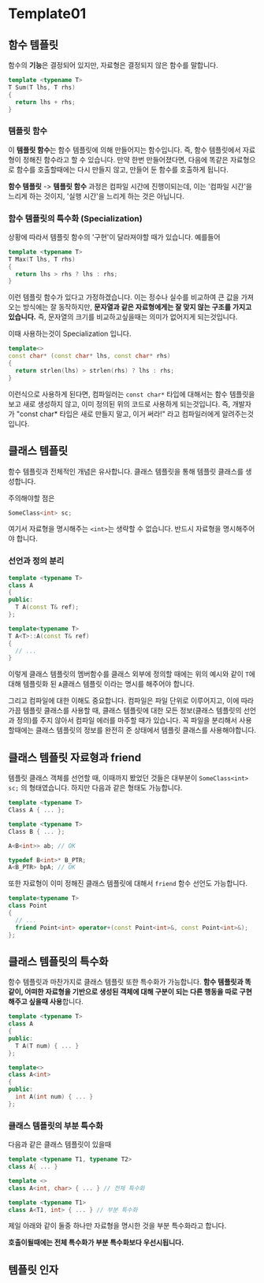 # Template01

## 함수 템플릿

함수의 **기능**은 결정되어 있지만, 자료형은 결정되지 않은 함수를 말합니다.

```cpp
template <typename T>
T Sum(T lhs, T rhs)
{
  return lhs + rhs;
}
```

### 템플릿 함수

이 **템플릿 함수**는 함수 템플릿에 의해 만들어지는 함수입니다. 즉, 함수 템플릿에서 자료형이 정해진 함수라고 할 수 있습니다.
만약 한번 만들어졌다면, 다음에 똑같은 자료형으로 함수를 호출할때에는 다시 만들지 않고, 만들어 둔 함수를 호출하게 됩니다.

**함수 템플릿** -> **템플릿 함수** 과정은 컴파일 시간에 진행이되는데, 이는 '컴파일 시간'을 느리게 하는 것이지, '실행 시간'을 느리게 하는 것은 아닙니다.

### 함수 템플릿의 특수화 (Specialization)

상황에 따라서 템플릿 함수의 '구현'이 달라져야할 때가 있습니다.
예를들어

```cpp
template <typename T>
T Max(T lhs, T rhs)
{
  return lhs > rhs ? lhs : rhs;
}
```

이런 템플릿 함수가 있다고 가정하겠습니다. 이는 정수나 실수를 비교하여 큰 값을 가져오는 방식에는 잘 동작하지만, **문자열과 같은 자료형에게는 잘 맞지 않는 구조를 가지고 있습니다.** 즉, 문자열의 크기를 비교하고싶을때는 의미가 없어지게 되는것입니다.

이때 사용하는것이 Specialization 입니다.

```cpp
template<>
const char* (const char* lhs, const char* rhs)
{
  return strlen(lhs) > strlen(rhs) ? lhs : rhs;
}
```

이런식으로 사용하게 된다면, 컴파일러는 `const char*` 타입에 대해서는 함수 템플릿을 보고 새로 생성하지 않고, 이미 정의된 위의 코드로 사용하게 되는것입니다.
즉, 개발자가 "const char* 타입은 새로 만들지 말고, 이거 써라!" 라고 컴파일러에게 알려주는것입니다.

## 클래스 템플릿

함수 템플릿과 전체적인 개념은 유사합니다. 클래스 템플릿을 통해 템플릿 클래스를 생성합니다.

주의해야할 점은

```cpp
SomeClass<int> sc;
```

여기서 자료형을 명시해주는 `<int>`는 생략할 수 없습니다. 반드시 자료형을 명시해주어야 합니다.

### 선언과 정의 분리

```cpp
template <typename T>
class A
{
public:
  T A(const T& ref);
};
```

```cpp
template<typename T>
T A<T>::A(const T& ref)
{
  // ...
}
```

이렇게 클래스 템플릿의 멤버함수를 클래스 외부에 정의할 때에는 위의 예시와 같이 `T`에 대해 템플릿화 된 `A`클래스 템플릿 이라는 명시를 해주어야 합니다.

그리고 컴파일에 대한 이해도 중요합니다. 컴파일은 파일 단위로 이루어지고, 이에 따라 가끔 템플릿 클래스를 사용할 때, 클래스 템플릿에 대한 모든 정보(클래스 템플릿의 선언과 정의)를 주지 않아서 컴파일 에러를 마주할 때가 있습니다.
꼭 파일을 분리해서 사용할때에는 클래스 템플릿의 정보를 완전히 준 상태에서 템플릿 클래스를 사용해야합니다.

## 클래스 템플릿 자료형과 friend

템플릿 클래스 객체를 선언할 때, 이때까지 봤었던 것들은 대부분이 `SomeClass<int> sc;` 의 형태였습니다. 하지만 다음과 같은 형태도 가능합니다.

```cpp
template <typename T>
Class A { ... };

template <typename T>
Class B { ... };

A<B<int>> ab; // OK

typedef B<int>* B_PTR;
A<B_PTR> bpA; // OK
```

또한 자료형이 이미 정해진 클래스 템플릿에 대해서 `friend` 함수 선언도 가능합니다.

```cpp
template<typename T>
class Point
{
  // ...
  friend Point<int> operator+(const Point<int>&, const Point<int>&);
};
```

## 클래스 템플릿의 특수화

함수 템플릿과 마찬가지로 클래스 템플릿 또한 특수화가 가능합니다.
**함수 템플릿과 똑같이, 어떠한 자료형을 기반으로 생성된 객체에 대해 구분이 되는 다른 행동을 따로 구현해주고 싶을때 사용**합니다.

```cpp
template <typename T>
class A
{
public:
  T A(T num) { ... }
};

template<>
class A<int>
{
public:
  int A(int num) { ... }
};
```

### 클래스 템플릿의 부분 특수화

다음과 같은 클래스 템플릿이 있을때

```cpp
template <typename T1, typename T2>
class A{ ... }

template <>
class A<int, char> { ... } // 전체 특수화

template <typename T1>
class A<T1, int> { ... } // 부분 특수화
```

제일 아래와 같이 둘중 하나만 자료형을 명시한 것을 부분 특수화라고 합니다.

**호출이될때에는 전체 특수화가 부분 특수화보다 우선시됩니다.**

## 템플릿 인자
